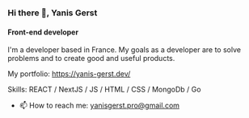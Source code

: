 ### Hi there 👋, Yanis Gerst
#### Front-end developer
I'm a developer based in France. My goals as a developer are to solve problems and to create good and useful products. 

My portfolio: https://yanis-gerst.dev/

Skills: REACT / NextJS / JS / HTML / CSS / MongoDb / Go 

- 📫 How to reach me: yanisgerst.pro@gmail.com 




